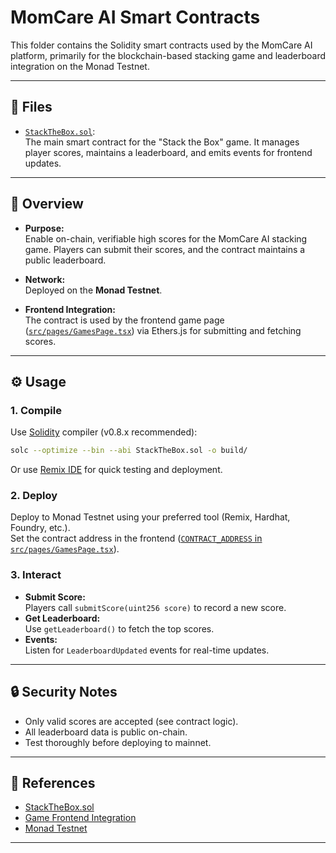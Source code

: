 # MomCare AI Smart Contracts

This folder contains the Solidity smart contracts used by the MomCare AI platform, primarily for the blockchain-based stacking game and leaderboard integration on the Monad Testnet.

---

## 📄 Files

- [`StackTheBox.sol`](StackTheBox.sol):  
  The main smart contract for the "Stack the Box" game. It manages player scores, maintains a leaderboard, and emits events for frontend updates.

---

## 📝 Overview

- **Purpose:**  
  Enable on-chain, verifiable high scores for the MomCare AI stacking game. Players can submit their scores, and the contract maintains a public leaderboard.

- **Network:**  
  Deployed on the **Monad Testnet**.

- **Frontend Integration:**  
  The contract is used by the frontend game page ([`src/pages/GamesPage.tsx`](../src/pages/GamesPage.tsx)) via Ethers.js for submitting and fetching scores.

---

## ⚙️ Usage

### 1. Compile

Use [Solidity](https://soliditylang.org/) compiler (v0.8.x recommended):

```sh
solc --optimize --bin --abi StackTheBox.sol -o build/
```

Or use [Remix IDE](https://remix.ethereum.org/) for quick testing and deployment.

### 2. Deploy

Deploy to Monad Testnet using your preferred tool (Remix, Hardhat, Foundry, etc.).  
Set the contract address in the frontend ([`CONTRACT_ADDRESS` in `src/pages/GamesPage.tsx`](../src/pages/GamesPage.tsx)).

### 3. Interact

- **Submit Score:**  
  Players call `submitScore(uint256 score)` to record a new score.
- **Get Leaderboard:**  
  Use `getLeaderboard()` to fetch the top scores.
- **Events:**  
  Listen for `LeaderboardUpdated` events for real-time updates.

---

## 🔒 Security Notes

- Only valid scores are accepted (see contract logic).
- All leaderboard data is public on-chain.
- Test thoroughly before deploying to mainnet.

---

## 📎 References

- [StackTheBox.sol](StackTheBox.sol)
- [Game Frontend Integration](../src/pages/GamesPage.tsx)
- [Monad Testnet](https://monad.xyz/)

---